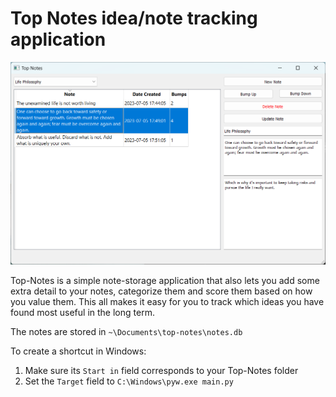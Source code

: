 # Top Notes idea/note tracking application

![A screenshot showcasing what Top-Notes looks like](screenshot.png "Top-Notes example screenshot")

Top-Notes is a simple note-storage application that also lets you add some extra detail to your notes, categorize them and score them based on how you value them. This all makes it easy for you to track which ideas you have found most useful in the long term.

The notes are stored in `~\Documents\top-notes\notes.db`

To create a shortcut in Windows:
1. Make sure its `Start in` field corresponds to your Top-Notes folder
2. Set the `Target` field to `C:\Windows\pyw.exe main.py`